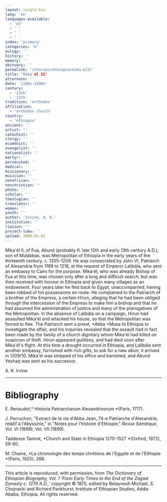 ```yaml
---
layout: single-bio
lang: 'en'
languages-available:
  - 'en'
  - ' '
  - ' '
  - ' '
index: 'primary'
categories: 'm'
eulogy: ''
history: ''
memory: ''
obituary: ''
permalink: '/stories/ethiopia/mika-el2/'
title: 'Mika'él II'
alternate: ''
date: '1100s-1200s'
century:
  - '13th'
  - '12th'
tradition: 'orthodox'
affiliation:
  - 'orthodox church'
country:
  - 'ethiopia'
ancient: ''
artist: ''
catechist: ''
clergy: ''
ecumenist: ''
evangelist: ''
nationalist: ''
martyr: ''
persecuted: ''
medical: ''
missionary: ''
musician: ''
nonafrican: ''
nonchristian: ''
photo: ''
scholar: ''
theologian: ''
translator: ''
women: ''
youth: ''
author: 'Irvine, A. K.'
institution: ''
liaison: ''
project-luke: ''
upload: 2000-01-01
---
```



Mika'&eacute;l II, of Fua, *Abunä* (probably fl. late 12th and early 13th century A.D.), son of Mulabbas, was Metropolitan of Ethiopia in the early years of the thirteenth century, c. 1205-1209. He was consecrated by John VI, Patriarch of Alexandria from 1189 to 1216, at the request of Emperor Lalibäla, who sent an embassy to Cairo for the purpose. Mika'él, who was already Bishop of Fua at this time, was chosen only after a long and difficult search, but was then received with honour in Ethiopia and given many villages as an endowment. Four years later he fled back to Egypt, unaccompanied, having been robbed of his possessions en route. He complained to the Patriarch of a brother of the Empress, a certain Hïrun, alleging that he had been obliged through the intercession of the Empress to make him a bishop and that he had assumed the administration of justice and many of the prerogatives of the Metropolitan. In the absence of Lalibäla on a campaign, Hïrun had assaulted Mika'él and attacked his house, so that the Metropolitan was forced to flee. The Patriarch sent a priest, *Abba *Musa to Ethiopia to investigate the affair, and his inquiries revealed that the assault had in fact been made by the family of a church dignitary whom Mika'él had killed on suspicion of theft. Hirun appeared guiltless, and had died soon after Mika'él's flight. At this time a drought occurred in Ethiopia, and Lalibäla sent another embassy, furnished with rich gifts, to ask for a new *abun*; it arrived in 1209/10. Mika'él was stripped of his office and banished, and *Abunä* Yeshaq was sent as his successor.

A. K. Irvine

---

# Bibliography

E. Renaudot,* Historia Patriarcharum Alexandrinorum *(Paris, 1717).

J. Perruchon, "Extract de la vie d'Abba Jean, 74-e Patriarche d'Alexandrie, relatif à l'Abyssinie," in "Notes pour l'histoire d'Ethiopie," *Revue S&eacute;mitique*, Vol. VI (1898); Vol. VII (1899).

Taddesse Tamrat, *Church and State in Ethiopia 1270-1527 *(Oxford, 1972), 59-60.

M. Chaine, *La chronologie des temps chrétiens de l'Egypte et de l'Ethiopie *(Paris, 1925), 268.

---

This article is reproduced, with permission, from *The Dictionary of Ethiopian Biography, Vol. 1 'From Early Times to the End of the Zagwé Dynasty c. 1270 A.D.,'* copyright &copy; 1975, edited by Belaynesh Michael, S. Chojnacki and Richard Pankhurst, Institute of Ethiopian Studies, Addis Ababa, Ethiopia.  All rights reserved.